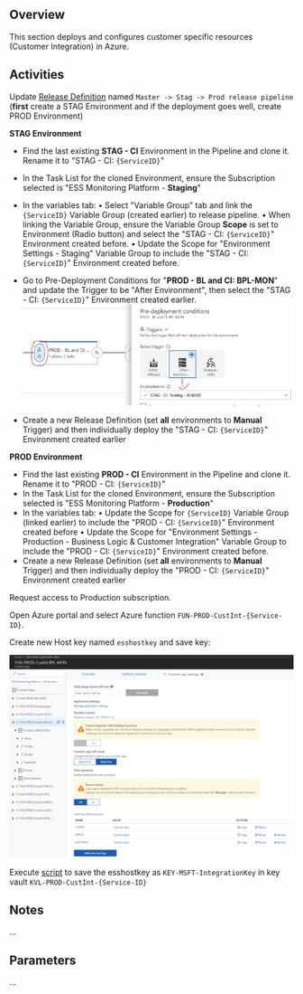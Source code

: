 ## Overview

This section deploys and configures customer specific resources (Customer Integration) in Azure.

## Activities

Update [Release Definition](https://easplatform.visualstudio.com/Monitoring/_apps/hub/ms.vss-releaseManagement-web.cd-workflow-hub?definitionId=57&_a=definition-pipeline) named `Master -> Stag -> Prod release pipeline`  (**first** create a STAG Environment and if the deployment goes well, create PROD Environment)

**STAG Environment**
- Find the last existing **STAG - CI** Environment in the Pipeline and clone it. Rename it to "STAG - CI: `{ServiceID}`"
- In the Task List for the cloned Environment, ensure the Subscription selected is "ESS Monitoring Platform - **Staging**"
- In the variables tab:
	• Select "Variable Group" tab and link the `{ServiceID}` Variable Group (created earlier) to release pipeline.
	• When linking the Variable Group, ensure the Variable Group **Scope** is set to Environment (Radio button) and select the "STAG - CI: `{ServiceID}`" Environment created before.
	• Update the Scope for "Environment Settings - Staging" Variable Group to include the "STAG - CI: `{ServiceID}`" Environment created before.
- Go to Pre-Deployment Conditions for "**PROD - BL and CI: BPL-MON**" and update the Trigger to be "After Environment", then select the "STAG - CI: `{ServiceID}`" Environment created earlier.
![Pre-Deployment Conditions.png](.attachments/Pre-Deployment%20Conditions-fd8166eb-40f0-47f9-8b45-7b22b85e0793.png)

- Create a new Release Definition (set **all** environments to **Manual** Trigger) and then individually deploy the "STAG - CI: `{ServiceID}`" Environment created earlier

**PROD Environment**
- Find the last existing **PROD - CI** Environment in the Pipeline and clone it. Rename it to "PROD - CI: `{ServiceID}`"
- In the Task List for the cloned Environment, ensure the Subscription selected is "ESS Monitoring Platform - **Production**"
- In the variables tab:
	• Update the Scope for `{ServiceID}` Variable Group (linked earlier) to include the "PROD - CI: `{ServiceID}`" Environment created before
	• Update the Scope for "Environment Settings - Production - Business Logic & Customer Integration" Variable Group to include the "PROD - CI: `{ServiceID}`" Environment created before.
- Create a new Release Definition (set **all** environments to **Manual** Trigger) and then individually deploy the "PROD - CI: `{ServiceID}`" Environment created earlier


Request access to Production subscription.

Open Azure portal and select Azure function `FUN-PROD-CustInt-{Service-ID}`.

Create new Host key named `esshostkey` and save key:

 ![image.png](.attachments/image-f8e9f4f5-5be6-49e0-ab24-f3d34fbacdcf.png)

Execute [script](https://easplatform.visualstudio.com/_git/Monitoring?path=%2Fsrc%2FMicrosoft.EAS.Monitoring.Deployment.CustomerIntegration&version=GBproduction#path=%2Fsrc%2FMicrosoft.EAS.Monitoring.Deployment.CustomerIntegration%2FPost-CreateSecretsInKeyVault.ps1&version=GBproduction&_a=contents) to save the esshostkey as `KEY-MSFT-IntegrationKey` in key vault `KVL-PROD-CustInt-{Service-ID}`

## Notes

...

## Parameters

...